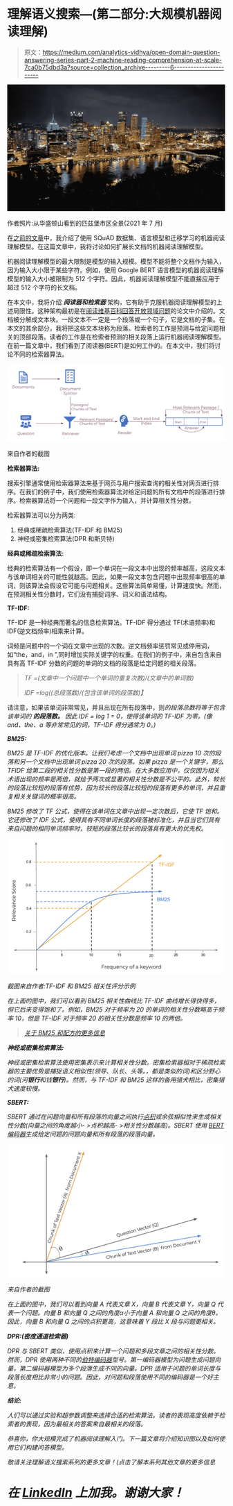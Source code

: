# 理解语义搜索—(第二部分:大规模机器阅读理解)

> 原文：<https://medium.com/analytics-vidhya/open-domain-question-answering-series-part-2-machine-reading-comprehension-at-scale-7ca0b75dbd3a?source=collection_archive---------6----------------------->

![](img/dfa2364c70d32597b16cd78c1848736e.png)

作者照片:从华盛顿山看到的匹兹堡市区全景(2021 年 7 月)

在[之前的文章](https://kaushikshakkari.medium.com/open-domain-question-answering-series-part-1-introduction-to-reading-comprehension-question-1898c8c9560e)中，我介绍了使用 SQuAD 数据集、语言模型和迁移学习的机器阅读理解模型。在这篇文章中，我将讨论如何扩展长文档的机器阅读理解模型。

机器阅读理解模型的最大限制是模型的输入规模。模型不能将整个文档作为输入，因为输入大小限于某些字符。例如，使用 Google BERT 语言模型的机器阅读理解模型的输入大小被限制为 512 个字符。因此，机器阅读理解模型不能直接应用于超过 512 个字符的长文档。

在本文中，我将介绍 ***阅读器和检索器*** 架构，它有助于克服机器阅读理解模型的上述局限性。这种架构最初是在[阅读维基百科回答开放领域问题](https://arxiv.org/abs/1704.00051)的论文中介绍的。文档被分解成文本块。一段文本不一定是一个段落或一个句子，它是文档的子集。在本文的其余部分，我将把这些文本块称为段落。检索者的工作是预测与给定问题相关的顶部段落。读者的工作是在检索者预测的相关段落上运行机器阅读理解模型。在前一篇文章中，我们看到了阅读器(BERT)是如何工作的。在本文中，我们将讨论不同的检索器算法。

![](img/a15d8ceaa134c78631dd7c9fe29fb192.png)

来自作者的截图

**检索器算法:**

搜索引擎通常使用检索器算法来基于网页与用户搜索查询的相关性对网页进行排序。在我们的例子中，我们使用检索器算法对给定问题的所有文档中的段落进行排序。检索器算法将一个问题和一段文字作为输入，并计算相关性分数。

检索器算法可以分为两类:

1.  经典或稀疏检索算法(TF-IDF 和 BM25)
2.  神经或密集检索算法(DPR 和斯贝特)

**经典或稀疏检索算法:**

经典的检索算法有一个假设，即一个单词在一段文本中出现的频率越高，这段文本与该单词相关的可能性就越高。因此，如果一段文本包含问题中出现频率很高的单词，则该算法会假设它可能与问题相关。这些算法简单易懂，计算速度快。然而，在预测相关性分数时，它们没有捕捉词序、词义和语法结构。

**TF-IDF:**

TF-IDF 是一种经典而著名的信息检索算法。TF-IDF 得分通过 TF(术语频率)和 IDF(逆文档频率)相乘来计算。

词频是问题中的一个词在文章中出现的次数。逆文档频率惩罚常见或停用词，如“the，and，in ”,同时增加实际关键字的权重。在我们的例子中，来自包含来自具有高 TF-IDF 分数的问题的单词的文档的段落是给定问题的相关段落。

> *TF =(文章中一个问题中一个单词的重复次数)/(文章中的单词数)*
> 
> *IDF =log((总段落数)/(包含该单词的段落数)】*

请注意，如果该单词非常常见，并且出现在所有段落中，则*的段落总数将等于包含该单词的 ***的段落数。*** 因此 IDF = log 1 = 0，使得该单词的 TF-IDF 为零。(像 and、the、a 等非常常见的词，TF-IDF 得分通常为 0。)*

***BM25:***

*BM25 是 TF-IDF 的优化版本。让我们考虑一个文档中出现单词 pizza 10 次的段落和另一个文档中出现单词 pizza 20 次的段落。如果 pizza 是一个关键字，那么 TFIDF 给第二段的相关性分数是第一段的两倍。在大多数应用中，仅仅因为相关术语出现的频率是两倍，就给予两次或显著的相关性分数是不公平的。此外，较长的段落比较短的段落有优势，因为较长的段落比较短的段落有更多的单词，并且重复相关关键词的概率很高。*

*BM25 修改了 TF 公式，使得在该单词在文章中出现一定次数后，它使 TF 饱和。它还修改了 IDF 公式，使得具有不同单词长度的段落被标准化，并且当它们具有来自问题的相同单词频率时，较短的段落比较长的段落具有更大的优先权。*

*![](img/afe7764ca390f08bf49253d9f76f260b.png)*

*截图来自作者:TF-IDF 和 BM25 相关性评分示例*

*在上面的图中，我们可以看到 BM25 相关性曲线比 TF-IDF 曲线增长得快得多，但它后来变得饱和了。例如，BM25 对于频率为 20 的单词的相关性分数略高于频率 10，但是 TF-IDF 对于频率 20 的相关性分数是频率 10 的两倍。*

> *[关于 BM25 和配方的更多信息](https://www.elastic.co/blog/found-similarity-in-elasticsearch#how-lucene-does-bm25)*

***神经或密集检索算法:***

*神经或密集检索算法使用密集表示来计算相关性分数。密集检索器相对于稀疏检索器的主要优势是捕捉语义相似性(领导、队长、头等。，都是类似的词)和区分野心的词(河**银行**和钱**银行**)。然而，与 TF-IDF 和 BM25 这样的备用猎犬相比，密集猎犬速度较慢。*

***SBERT:***

*SBERT 通过在问题向量和所有段落的向量之间执行[点积](http://datahacker.rs/dot-product-inner-product/)或余弦相似性来生成相关性分数(向量之间的角度越小- >点积越高- >相关性分数越高)。SBERT 使用 [BERT 编码器](https://en.wikipedia.org/wiki/BERT_%28language_model%29)生成给定问题的问题向量和所有段落的段落向量。*

*![](img/c9298bc6f22b4d7cf56acee9ccbe3085.png)*

*来自作者的截图*

*在上面的图中，我们可以看到向量 A 代表文章 X，向量 B 代表文章 Y，向量 Q 代表一个问题。向量 B 和向量 Q 之间的角度α小于向量 A 和向量 Q 之间的角度θ。因此，向量 B 和向量 Q 之间的点积更高，这意味着 Y 段比 X 段与问题更相关。*

***DPR:(密度通道检索器)***

*DPR 与 SBERT 类似，使用点积来计算一个问题和多段文章之间的相关性分数。然而，DPR 使用两种不同的[伯特编码器](https://en.wikipedia.org/wiki/BERT_%28language_model%29)型号。第一编码器模型为问题生成问题向量，第二编码器模型为多个段落生成不同的向量。DPR 适用于问题的单词长度与段落长度相比非常小的问题。因此，对问题和段落使用不同的编码器是一个好主意。*

***结论:***

*人们可以通过实验和超参数调整来选择合适的检索算法。读者的表现高度依赖于检索者的表现，因为最相关的答案来自最相关的段落。*

*恭喜你，你大规模完成了机器阅读理解入门。下一篇文章将介绍知识图以及如何使用它们构建问答模型。*

*敬请关注理解语义搜索系列的更多文章！(点击了解本系列其他文章的更多信息*

# *在 [LinkedIn](https://www.linkedin.com/in/kaushik-shakkari/) 上加我。谢谢大家！*